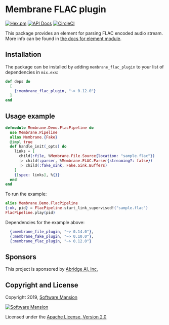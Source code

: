 # Membrane FLAC plugin

[![Hex.pm](https://img.shields.io/hexpm/v/membrane_flac_plugin.svg)](https://hex.pm/packages/membrane_flac_plugin)
[![API Docs](https://img.shields.io/badge/api-docs-yellow.svg?style=flat)](https://hexdocs.pm/membrane_flac_plugin/)
[![CircleCI](https://circleci.com/gh/membraneframework/membrane_flac_plugin.svg?style=svg)](https://circleci.com/gh/membraneframework/membrane_flac_plugin)

This package provides an element for parsing FLAC encoded audio stream.
More info can be found in [the docs for element module](https://hexdocs.pm/membrane_flac_plugin).

## Installation

The package can be installed by adding `membrane_flac_plugin` to your list of dependencies in `mix.exs`:

```elixir
def deps do
  [
    {:membrane_flac_plugin, "~> 0.12.0"}
  ]
end
```

## Usage example

```elixir
defmodule Membrane.Demo.FlacPipeline do
  use Membrane.Pipeline
  alias Membrane.{Fake}
  @impl true
  def handle_init(_opts) do
    links = [
      child(:file, %Membrane.File.Source{location: "sample.flac"})
      |> child(:parser, %Membrane.FLAC.Parser{streaming?: false})
      |> child(:fake_sink, Fake.Sink.Buffers)
    ]
    {[spec: links], %{}}
  end
end
```

To run the example:
```elixir
alias Membrane.Demo.FlacPipeline
{:ok, pid} = FlacPipeline.start_link_supervised!("sample.flac")
FlacPipeline.play(pid)
```

Dependencies for the example above:
```elixir
  {:membrane_file_plugin, "~> 0.14.0"},
  {:membrane_fake_plugin, "~> 0.10.0"},
  {:membrane_flac_plugin, "~> 0.12.0"}
```

## Sponsors

This project is sponsored by [Abridge AI, Inc.](https://abridge.com)

## Copyright and License

Copyright 2019, [Software Mansion](https://swmansion.com/?utm_source=git&utm_medium=readme&utm_campaign=membrane_flac_plugin)

[![Software Mansion](https://logo.swmansion.com/logo?color=white&variant=desktop&width=200&tag=membrane-github)](https://swmansion.com/?utm_source=git&utm_medium=readme&utm_campaign=membrane_flac_plugin)

Licensed under the [Apache License, Version 2.0](LICENSE)
